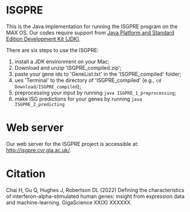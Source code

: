# ISGPRE
This is the Java implementation for running the ISGPRE program on the MAX OS. 
Our codes require support from [Java Platform and Standard Edition Development Kit (JDK)](https://www.oracle.com/java/technologies/downloads/#jdk17-mac).

There are six steps to use the ISGPRE:

1) install a JDK environment on your Mac;
2) Download and unzip 'ISGPRE_compiled.zip';
3) paste your gene ids to 'GeneList.txt' in the 'ISGPRE_compiled' folder;
4) ues 'Terminal' to the directory of 'ISGPRE_compiled' (e.g., `cd Download/ISGPRE_compiled`);
5) preprocessing your input by running `java ISGPRE_1_preprocessing`;
6) make ISG predictions for your genes by running `java ISGPRE_2_predicting`


# Web server
Our web server for the ISGPRE project is accessible at: http://isgpre.cvr.gla.ac.uk/.

# Citation
Chai H, Gu Q, Hughes J, Robertson DL (2022) Defining the characteristics of interferon-alpha-stimulated human genes: insight from expression data and machine-learning. GigaScience XX(X) XXXXXX.
